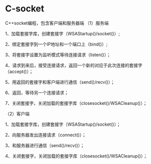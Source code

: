# C-socket
C++socket编程，包含客户端和服务器端
（1）服务端

1、加载套接字库，创建套接字（WSAStartup()/socket()）;

2、绑定套接字到一个IP地址和一个端口上（bind()）;

3、将套接字设置为监听模式等待连接请求（listen()）；

4、请求到来后，接受连接请求，返回一个新的对应于此次连接的套接字（accept()）；

5、用返回的套接字和客户端进行通信（send()/recv()）；

6、返回，等待另一个连接请求；

7、关闭套接字，关闭加载的套接字库（closesocket()/WSACleanup()）；



（2）客户端

1、加载套接字库，创建套接字（WSAStartup()/socket()）；

2、向服务器发出连接请求（connect()）；

3、和服务器进行通信（send()/recv()）；

4、关闭套接字，关闭加载的套接字库（closesocket()/WSACleanup()）；
